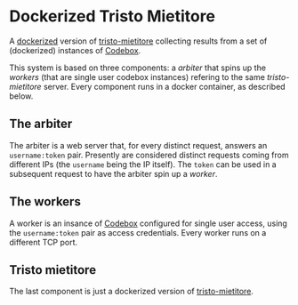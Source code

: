 # Dockerized Tristo Mietitore

A [dockerized](https://www.docker.com/) version of [tristo-mietitore](https://github.com/mapio/tristo-mietitore) collecting results from a set of (dockerized) instances of [Codebox](https://www.codebox.io/).

This system is based on three components: a *arbiter* that spins up the
*workers* (that are single user codebox instances) refering to the same
*tristo-mietitore* server. Every component runs in a docker container, as
described below.

## The arbiter

The arbiter is a web server that, for every distinct request, answers an
`username:token` pair. Presently are considered distinct requests coming from
different IPs (the `username` being the IP itself). The `token` can be used in
a subsequent request to have the arbiter spin up a *worker*.

## The workers

A worker is an insance of [Codebox](https://www.codebox.io/) configured for
single user access, using the `username:token` pair as access credentials.
Every worker runs on a different TCP port.

## Tristo mietitore

The last component is just a dockerized version of [tristo-mietitore](https://github.com/mapio/tristo-mietitore).
